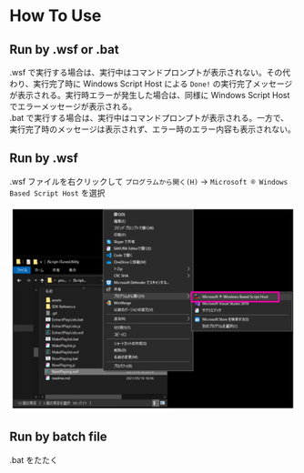 # How To Use

## Run by .wsf or .bat

.wsf で実行する場合は、実行中はコマンドプロンプトが表示されない。その代わり、実行完了時に Windows Script Host による `Done!` の実行完了メッセージが表示される。実行時エラーが発生した場合は、同様に Windows Script Host でエラーメッセージが表示される。    
.bat で実行する場合は、実行中はコマンドプロンプトが表示される。一方で、実行完了時のメッセージは表示されず、エラー時のエラー内容も表示されない。  

## Run by .wsf

.wsf ファイルを右クリックして `プログラムから開く(H)` -> `Microsoft ® Windows Based Script Host` を選択

![](assets/images/2021-05-16-11-11-23.svg)

## Run by batch file

.bat をたたく
